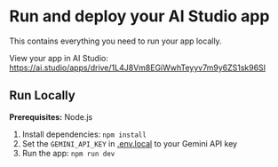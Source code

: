 
# Run and deploy your AI Studio app

This contains everything you need to run your app locally.

View your app in AI Studio: https://ai.studio/apps/drive/1L4J8Vm8EGiWwhTeyyv7m9y6ZS1sk96SI

## Run Locally

**Prerequisites:**  Node.js


1. Install dependencies:
   `npm install`
2. Set the `GEMINI_API_KEY` in [.env.local](.env.local) to your Gemini API key
3. Run the app:
   `npm run dev`
